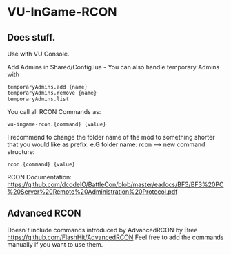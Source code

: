 # VU-InGame-RCON
## Does stuff.
Use with VU Console.

Add Admins in Shared/Config.lua -
You can also handle temporary Admins with 
```
temporaryAdmins.add {name}
temporaryAdmins.remove {name}
temporaryAdmins.list
```
You call all RCON Commands as:
```
vu-ingame-rcon.{command} {value}
```

I recommend to change the folder name of the mod to something shorter that you would like as prefix.
e.G folder name: rcon
--> new command structure: 
```
rcon.{command} {value}
```


RCON Documentation:
https://github.com/dcodeIO/BattleCon/blob/master/eadocs/BF3/BF3%20PC%20Server%20Remote%20Administration%20Protocol.pdf



## Advanced RCON
Doesn´t include commands introduced by AdvancedRCON by Bree
https://github.com/FlashHit/AdvancedRCON
Feel free to add the commands manually if you want to use them.


